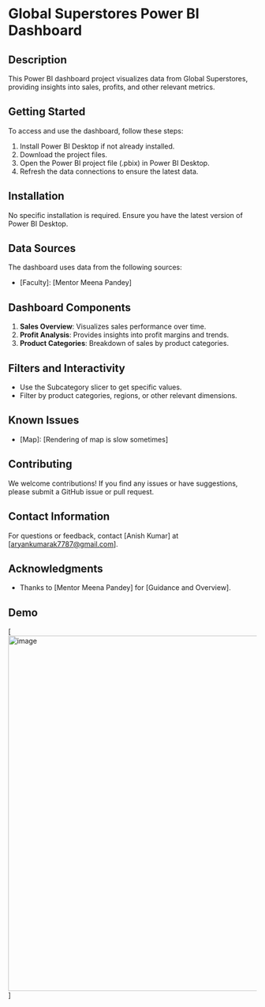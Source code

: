 # Global Superstores Power BI Dashboard

## Description
This Power BI dashboard project visualizes data from Global Superstores, providing insights into sales, profits, and other relevant metrics.

## Getting Started
To access and use the dashboard, follow these steps:
1. Install Power BI Desktop if not already installed.
2. Download the project files.
3. Open the Power BI project file (.pbix) in Power BI Desktop.
4. Refresh the data connections to ensure the latest data.

## Installation
No specific installation is required. Ensure you have the latest version of Power BI Desktop.

## Data Sources
The dashboard uses data from the following sources:
- [Faculty]: [Mentor Meena Pandey]
  
## Dashboard Components
1. **Sales Overview**: Visualizes sales performance over time.
2. **Profit Analysis**: Provides insights into profit margins and trends.
3. **Product Categories**: Breakdown of sales by product categories.

## Filters and Interactivity
- Use the Subcategory slicer to get specific values.
- Filter by product categories, regions, or other relevant dimensions.

## Known Issues
- [Map]: [Rendering of map is slow sometimes]

## Contributing
We welcome contributions! If you find any issues or have suggestions, please submit a GitHub issue or pull request.


## Contact Information
For questions or feedback, contact [Anish Kumar] at [aryankumarak7787@gmail.com].

## Acknowledgments
- Thanks to [Mentor Meena Pandey] for [Guidance and Overview].

## Demo
[<img width="720" alt="image" src="https://github.com/Anish-77/PowerBI-Dashboard/assets/156690996/521ed894-8bc7-4d17-bae2-27386890b958">
]
